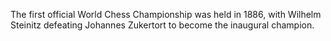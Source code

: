 The first official World Chess Championship was held in 1886, with Wilhelm Steinitz defeating Johannes Zukertort to become the inaugural champion.
